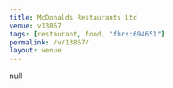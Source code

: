 ```yaml
---
title: McDonalds Restaurants Ltd
venue: v13867
tags: [restaurant, food, "fhrs:694651"]
permalink: /v/13867/
layout: venue
---
```

null